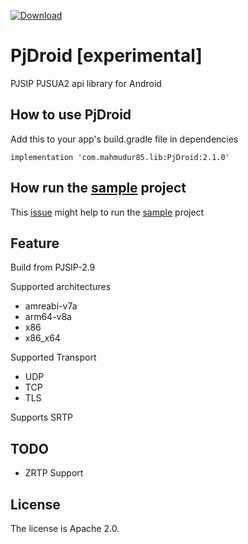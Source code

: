 [ ![Download](https://api.bintray.com/packages/mahmudur85/maven/PjDroid/images/download.svg?version=2.1.0) ](https://bintray.com/mahmudur85/maven/PjDroid/2.1.0/link)

# PjDroid [experimental]

PJSIP PJSUA2 api library for Android

## How to use PjDroid

Add this to your app's build.gradle file in dependencies

`implementation 'com.mahmudur85.lib:PjDroid:2.1.0'`

## How run the [sample](https://github.com/mahmudur85/PjDroid/tree/master/sample) project

This [issue](https://github.com/mahmudur85/PjDroid/issues/1) might help to run the [sample](https://github.com/mahmudur85/PjDroid/tree/master/sample) project

## Feature

Build from PJSIP-2.9

Supported architectures

- amreabi-v7a
- arm64-v8a
- x86
- x86_x64

Supported Transport

- UDP
- TCP
- TLS

Supports SRTP

## TODO

- ZRTP Support

## License

The license is Apache 2.0.
